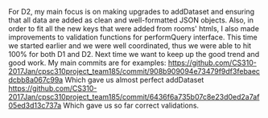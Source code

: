 For D2, my main focus is on making upgrades to addDataset and ensuring that all data are added as clean and well-formatted JSON objects.
Also, in order to fit all the new keys that were added from rooms' htmls, I also made improvements to validation functions for performQuery
interface. This time we started earlier and we were well coordinated, thus we were able to hit 100% for both D1 and D2.
Next time we want to keep up the good trend and good work.
My main commits are for examples:
https://github.com/CS310-2017Jan/cpsc310project_team185/commit/908b909094e73479f9df3febaecdcbb8a067c99a
Which gave us almost perfect addDataset
https://github.com/CS310-2017Jan/cpsc310project_team185/commit/6436f6a735b07c8e23d0ed2a7af05ed3d13c737a
Which gave us so far correct validations.
